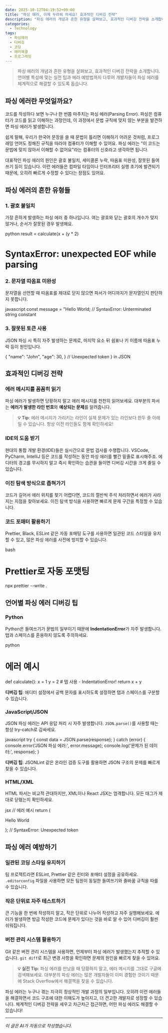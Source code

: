```yaml
---
date: 2025-10-12T04:19:52+09:00
title: "파싱 에러, 이제 두려워 마세요! 효과적인 디버깅 전략"
description: "파싱 에러의 개념과 흔한 유형을 살펴보고, 효과적인 디버깅 전략을 소개합니다. 언어별 특성에 맞는 실전 팁과 에러 예방법까지 다루어 개발자들이 파싱 에러를 체계적으로 해결할 수 있도록 돕습니다."
categories:
  - Technology
tags:
  - 파싱에러
  - 디버깅
  - 코딩
  - 에러해결
  - 프로그래밍
---
```


> 파싱 에러의 개념과 흔한 유형을 살펴보고, 효과적인 디버깅 전략을 소개합니다. 언어별 특성에 맞는 실전 팁과 에러 예방법까지 다루어 개발자들이 파싱 에러를 체계적으로 해결할 수 있도록 돕습니다.



<!-- more -->

## 파싱 에러란 무엇일까요?

코드를 작성하다 보면 누구나 한 번쯤 마주치는 파싱 에러(Parsing Error). 파싱은 컴퓨터가 코드를 읽고 이해하는 과정인데, 이 과정에서 문법 규칙에 맞지 않는 부분을 발견하면 파싱 에러가 발생합니다.

쉽게 말해, 우리가 한국어 문장을 쓸 때 문법이 틀리면 이해하기 어려운 것처럼, 프로그래밍 언어도 정해진 규칙을 따라야 컴퓨터가 이해할 수 있어요. 파싱 에러는 "이 코드는 문법에 맞지 않아서 이해할 수 없어요"라는 컴퓨터의 신호라고 생각하면 됩니다.

대표적인 파싱 에러의 원인은 괄호 불일치, 세미콜론 누락, 따옴표 미완성, 잘못된 들여쓰기 등이 있습니다. 이런 에러들은 컴파일 타임이나 인터프리터 실행 초기에 발견되기 때문에, 오히려 빠르게 수정할 수 있다는 장점도 있어요.

## 파싱 에러의 흔한 유형들

### 1. 괄호 불일치

가장 흔하게 발생하는 파싱 에러 중 하나입니다. 여는 괄호와 닫는 괄호의 개수가 맞지 않거나, 순서가 잘못된 경우 발생해요.

python
result = calculate(x + (y * 2)
# SyntaxError: unexpected EOF while parsing


### 2. 문자열 따옴표 미완성

문자열을 선언할 때 따옴표를 제대로 닫지 않으면 파서가 어디까지가 문자열인지 판단하지 못합니다.

javascript
const message = "Hello World;
// SyntaxError: Unterminated string constant


### 3. 잘못된 토큰 사용

JSON 파싱 시 특히 자주 발생하는 문제로, 마지막 요소 뒤 쉼표나 키 이름에 따옴표 누락 등이 원인입니다.


{
  "name": "John",
  "age": 30,
}
// Unexpected token } in JSON


## 효과적인 디버깅 전략

### 에러 메시지를 꼼꼼히 읽기

파싱 에러가 발생하면 당황하지 말고 에러 메시지를 천천히 읽어보세요. 대부분의 파서는 **에러가 발생한 라인 번호**와 **예상되는 문제**를 알려줍니다.

> **💡 Tip**: 에러 메시지가 가리키는 라인이 실제 문제가 있는 라인보다 한두 줄 아래일 수 있습니다. 항상 이전 라인들도 함께 확인하세요!

### IDE의 도움 받기

현대의 통합 개발 환경(IDE)들은 실시간으로 문법 검사를 수행합니다. VSCode, PyCharm, IntelliJ 등은 코드를 작성하는 동안 파싱 에러를 빨간 밑줄로 표시해주죠. 에디터의 경고를 무시하지 말고 즉시 확인하는 습관을 들이면 디버깅 시간을 크게 줄일 수 있습니다.

### 이진 탐색 방식으로 좁혀가기

코드가 길어서 에러 위치를 찾기 어렵다면, 코드의 절반씩 주석 처리하면서 에러가 사라지는 지점을 찾아보세요. 이진 탐색 방식을 사용하면 빠르게 문제 구간을 특정할 수 있습니다.

### 코드 포매터 활용하기

Prettier, Black, ESLint 같은 자동 포매팅 도구를 사용하면 일관된 코드 스타일을 유지할 수 있고, 많은 파싱 에러를 사전에 방지할 수 있습니다.

bash
# Prettier로 자동 포맷팅
npx prettier --write .


## 언어별 파싱 에러 디버깅 팁

### Python

Python은 들여쓰기가 문법의 일부이기 때문에 **IndentationError**가 자주 발생합니다. 탭과 스페이스를 혼용하지 않도록 주의하세요.

python
# 에러 예시
def calculate():
    x = 1
	y = 2  # 탭 사용 - IndentationError!
    return x + y


**디버깅 팁**: 에디터 설정에서 공백 문자를 표시하도록 설정하면 탭과 스페이스를 구분할 수 있습니다.

### JavaScript/JSON

JSON 파싱 에러는 API 응답 처리 시 자주 발생합니다. `JSON.parse()`를 사용할 때는 항상 try-catch로 감싸세요.

javascript
try {
  const data = JSON.parse(response);
} catch (error) {
  console.error('JSON 파싱 에러:', error.message);
  console.log('문제가 된 데이터:', response);
}


**디버깅 팁**: JSONLint 같은 온라인 검증 도구를 활용하면 JSON 구조의 문제를 빠르게 찾을 수 있습니다.

### HTML/XML

HTML 파서는 비교적 관대하지만, XML이나 React JSX는 엄격합니다. 모든 태그가 제대로 닫혔는지 확인하세요.

jsx
// 에러 예시
return (
  <div>
    <p>Hello
    <span>World</span>
  </div>
);
// SyntaxError: Unexpected token


## 파싱 에러 예방하기

### 일관된 코딩 스타일 유지하기

팀 프로젝트라면 ESLint, Prettier 같은 린터와 포매터 설정을 공유하세요. `.editorconfig` 파일을 사용하면 모든 팀원이 동일한 들여쓰기와 줄바꿈 규칙을 따를 수 있습니다.

### 작은 단위로 자주 테스트하기

큰 기능을 한 번에 작성하지 말고, 작은 단위로 나누어 작성하고 자주 실행해보세요. 에러가 발생하면 방금 작성한 코드에 문제가 있다는 것을 바로 알 수 있어 디버깅이 훨씬 쉬워집니다.

### 버전 관리 시스템 활용하기

Git 같은 버전 관리 시스템을 사용하면, 언제부터 파싱 에러가 발생했는지 추적할 수 있습니다. `git diff`로 최근 변경 사항을 확인하면 문제의 원인을 빠르게 찾을 수 있어요.

> **💡 실전 Tip**: 파싱 에러를 만났을 때 당황하지 말고, 에러 메시지를 그대로 구글에 검색해보세요. 대부분의 파싱 에러는 많은 개발자들이 이미 경험한 것이기 때문에 Stack Overflow에서 해결책을 찾을 수 있습니다.

파싱 에러는 누구나 겪는 지극히 정상적인 개발 과정의 일부입니다. 오히려 이런 에러들을 해결하면서 코드 구조에 대한 이해도가 높아지고, 더 견고한 개발자로 성장할 수 있습니다. 체계적인 디버깅 전략을 세우고 차근차근 접근하면, 어떤 파싱 에러도 해결할 수 있습니다!

---

*이 글은 AI가 자동으로 작성했습니다.*
